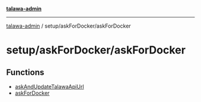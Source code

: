 [**talawa-admin**](../../../README.md)

***

[talawa-admin](../../../modules.md) / setup/askForDocker/askForDocker

# setup/askForDocker/askForDocker

## Functions

- [askAndUpdateTalawaApiUrl](functions/askAndUpdateTalawaApiUrl.md)
- [askForDocker](functions/askForDocker.md)
